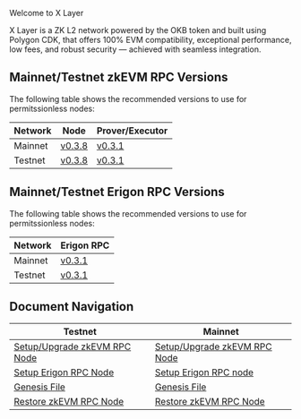 Welcome to X Layer

X Layer is a ZK L2 network powered by the OKB token and built using Polygon CDK, that offers 100% EVM compatibility, exceptional performance, low fees, and robust security — achieved with seamless integration.

## Mainnet/Testnet zkEVM RPC Versions
The following table shows the recommended versions to use for permitssionless nodes:

| Network   | Node      | Prover/Executor   |
| ---       | ---       | ---               |
| Mainnet   | [v0.3.8](https://github.com/okx/xlayer-node/releases/tag/v0.3.8)    |  [v0.3.1](https://github.com/okx/xlayer-prover/releases/tag/v0.3.1)    |
| Testnet   | [v0.3.8](https://github.com/okx/xlayer-node/releases/tag/v0.3.8)    |  [v0.3.1](https://github.com/okx/xlayer-prover/releases/tag/v0.3.1)    |


## Mainnet/Testnet Erigon RPC Versions
The following table shows the recommended versions to use for permitssionless nodes:

| Network   | Erigon RPC      |
| ---       | ---       |   
| Mainnet   | [v0.3.1](https://github.com/okx/xlayer-erigon/tree/release/v0.3.1)  |
| Testnet   | [v0.3.1](https://github.com/okx/xlayer-erigon/tree/release/v0.3.1)  |

## Document Navigation

| Testnet      |  Mainnet  |
| ---       | ---               |
|   [Setup/Upgrade zkEVM RPC Node](./testnet/setup-zknode-rpc.md)      |   [Setup/Upgrade zkEVM RPC Node](./mainnet/setup-zknode-rpc.md)   |
|   [Setup Erigon RPC Node](./testnet/setup-erigon-rpc.md)      |   [Setup Erigon RPC node](./mainnet/setup-erigon-rpc.md)   |
|   [Genesis File](./testnet/genesis.config.json)     |   [Genesis File](./mainnet/genesis.config.json)   |
|   [Restore zkEVM RPC Node ](./testnet/restore-rpc-node.md)      |    [Restore zkEVM RPC Node](./mainnet/restore-rpc-node.md) 